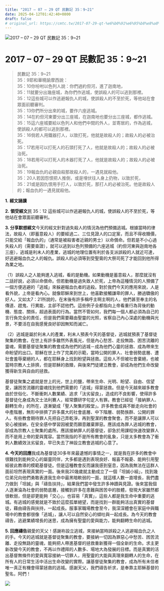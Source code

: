 ```yaml
---
title: "2017 – 07 – 29 QT 民數記 35：9~21"
date: 2025-04-12T01:42:40+0800
draft: false
# original_url: https://cmtc.tw/2017-07-29-qt-%e6%b0%91%e6%95%b8%e8%a8%98-35%ef%bc%9a921
---
```


![2017 – 07 – 29 QT  民數記 35：9~21](/images/qt.jpg   "2017 – 07 – 29 QT  民數記 35：9~21")

# 2017 – 07 – 29 QT 民數記 35：9~21

> 民數記 35：9~21  
> 35：9耶和華曉諭摩西說：  
> 35：10你吩咐以色列人說：你們過約但河，進了迦南地，  
> 35：11就要分出幾座城，為你們作逃城，使誤殺人的可以逃到那裡。  
> 35：12這些城可以作逃避報仇人的城，使誤殺人的不至於死，等他站在會眾面前聽審判。  
> 35：13你們所分出來的城，要作六座逃城。  
> 35：14在約但河東要分出三座城，在迦南地也要分出三座城，都作逃城。  
> 35：15這六座城要給以色列人和他們中間的外人，並寄居的，作為逃城，使誤殺人的都可以逃到那裡。  
> 35：16倘若人用鐵器打人，以致打死，他就是故殺人的；故殺人的必被治死。  
> 35：17若用可以打死人的石頭打死了人，他就是故殺人的；故殺人的必被治死。  
> 35：18若用可以打死人的木器打死了人，他就是故殺人的；故殺人的必被治死。  
> 35：19報血仇的必親自殺那故殺人的，一遇見就殺他。  
> 35：20人若因怨恨把人推倒，或是埋伏往人身上扔物，以致於死，  
> 35：21或是因仇恨用手打人，以致於死，那打人的必被治死。他是故殺人的；報血仇的一遇見就殺他。

**1.** **經文誦讀**

**2.** **領受經文**民 35：12 這些城可以作逃避報仇人的城，使誤殺人的不至於死，等他站在會眾面前聽審判。

**3. 分享默想經文**今天的經文針對過失殺人的情況為他們預備逃城。根據當時的律法，故殺人（即蓄意殺人）的要經過二、三位見證人的口定案，而且不得收贖價，只能交給「報血仇的」（通常是被殺害者近親的男士）以命償命。但若是不小心過失殺人的（需要查證），就可以逃到以色列預備的六座逃城（約但河東與迦南地各三座），逃城是利未人的產業，逃城的地理位置有利於各支派誤殺的人就近可達，好逃避報血仇之人的報仇。誤殺人的必須等到受聖膏的大祭司死了才能回到他所得為業之地。

（1）誤殺人之人能夠進入逃城，看的是動機。如果動機是蓄意殺人，那麼就沒有二話好說，必須以命償命。但若動機是過失致人於死，上帝為這種情況的人預備了一個方便逃避的「逃城」來躲避報血仇者的追殺。對於我們今天的應用來說，人是看外貌，上帝是看內心。就像耶穌來到世上，他喜歡接觸謙卑的罪人，勝過驕傲的好人。又如太7：21所說的，在末後有許多稱呼主啊主啊的人，他們甚至奉主的名傳道、趕鬼、行異能，主卻不認他們。這些例子全都指向上帝看重行為背後的動機、態度、關係，超過表面的行為。當然不管如何，我們每一個人都必須為自己的言行負完全的責任，但是我們需要藉由聖靈的光照，省察自己內心深處的動機與光景，不要活在自我感覺良好卻因無知而滅亡。

（2）逃城是屬於利未人的產業，利未人預表今天的基督徒，逃城就預表了基督徒聚集的教會。在世上有許多雖然外表風光，但是內心愁苦、走投無路、困苦流離的靈魂，需要基督徒聚集的教會成為他們的逃城－成為他們心靈的拯救、成為帶來生命盼望的出口。耶穌在世上作了完美的示範，當時公開的罪人、社會弱勢底層、遭社會羞辱棄絕的人，都在耶穌身上找到盼望與拯救。這些人不但被社會棄絕，也被當時宗教人土排擠，但是耶穌的救贖，與後來門徒建立教會，卻成為他們生命改變獲得新生與自由的拯救。

基督徒聚集之處就是世上的光，世上的鹽，帶來生命、光明、盼望、自由、信望愛，讓困苦流離的靈魂找到他們需要的「逃城」得蒙拯救。但是今天越來越多教會由於世俗化、不斷衝刺人數業績、追求「汰劣留良」，造成的不良影響，使得許多基督徒化身成為文士法利賽人，經常鑽研字句定人有罪。教會已經從「接納罪人、翻轉生命」的所在，逐漸變成「聖人聚集的殿堂」。許多教會成員不斷走向社會的中產階層，無形中排擠了許多廣大的社會底層、中下階層、弱勢族群、公開的罪人。有些教會期待罪人先把自己弄乾淨，再到聖潔的教會聚會。而不是讓罪人可以安心被接納，在安全感中學習因被愛而願意離棄罪惡。應該成為罪人逃城的教會，卻成為宗教人士聚集的處所。應該接納罪人的基督徒，卻急於用課程快速改變罪人而不是用上帝的愛與寬容。當然我指的不是所有教會的亂象，只是太多教會為了衝刺人數績效汰劣留良，早已失去了神設立教會逃城的心意了。

**4. 今天的回應**我成為基督徒30多年來最遺憾的事情之一，就是我在許多的教會中很難找到能夠交心的屬靈同伴，大多都是遇到表現良好、報喜不報憂、能夠引用聖經彼此教導的模範基督徒。但是這種教會反而讓我感到窒息，因為我無法在這群人面前坦然表現真實的一面。後來我20幾歲就主動成立了一個「坦誠小組」，找到幾位弟兄向他們勇敢表達我生命中最黑暗軟弱的一面，就這樣人數一直增長，我們盡力做到「坦誠」與「禱告扶持」，結果我們當中發生許多神蹟與見證。後來當我個人逐漸淪為社會的弱勢底層，接觸到許多在患難與困苦中的肢體，發現大家雖然都很軟弱，但是卻更能夠「交心」，也容易「真實」，這些人都是我生命中重要的逃城。有逃城的感覺就是不致於這麼孤單絕望，而是找到一群能夠活出真實的基督徒，藉由禱告與扶持，一起成長。服事家職場教會至今，我深深體會在家庭中與職場中的教會都很像「逃城」，讓人可以自然安心的傾吐與一起成長。為今天的教會禱告，逃避業績增長的迷思，成為擁有聖靈的愛與能力，能夠翻轉生命的逃城。

**5. 回應禱告**親愛的天父！感謝祢設立逃城，來接納當時誤殺之人逃避報血仇之人的手。今天的逃城就是基督徒聚集的教會，要接納一切因為罪惡心中愁苦、困苦流離、走投無路的靈魂，能夠把人帶進基督的拯救重新獲得一個全新的生命。求主更新改變今天的教會，不再以作禮拜的人數多、場地大為發展的目標。而是真實的活出基督無條件的愛與寬容接納一切罪人，用聖靈的大能與真理來翻轉人的生命，在所有人的日常生活中活出生命改變的實際。讓基督徒聚集的教會，成為所有未信者唯一真正有機會得蒙拯救的逃城。感謝天父，我們禱告祈求，是奉靠主耶穌基督的聖名，阿們！

![](/images/2.gif)